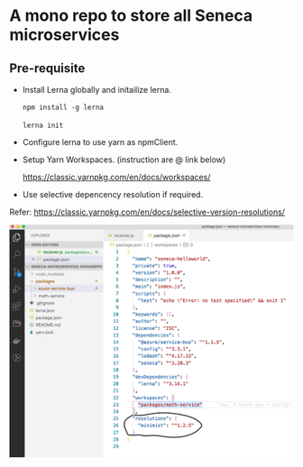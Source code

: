 # A mono repo to store all Seneca microservices

## Pre-requisite

- Install Lerna globally and initailize lerna.

  ```
  npm install -g lerna

  lerna init
  ```

- Configure lerna to use yarn as npmClient.

- Setup Yarn Workspaces. (instruction are @ link below)

  https://classic.yarnpkg.com/en/docs/workspaces/

- Use selective depencency resolution if required.

Refer: https://classic.yarnpkg.com/en/docs/selective-version-resolutions/

![](./readme-images/selective-dependency-resolution.jpg)
